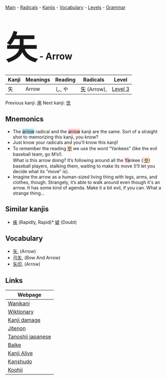 <style> bigfont {font-size: 100px}</style>
[Main](../index.md) -
[Radicals](../radicals.md) -
[Kanjis](../kanjis.md) -
[Vocabulary](../vocabulary.md) -
[Levels](../levels.md) -
[Grammar](../grammar.md)
# <bigfont> 矢</bigfont> - Arrow 

| Kanji | Meanings | Reading | Radicals | Level |
| --- | --- | --- | --- | --- |
| 矢 | Arrow | し, や | [矢](../radicals/矢.md) (Arrow),  | [Level 3](../levels/wk_level3.md) |

Previous kanji: [用](用.md) Next kanji: [世](世.md) 

## Mnemonics
 * The <span style="background-color:#ADD8E6"> arrow</span> radical and the <span style="background-color:#ffcccb"> arrow</span> kanji are the same. Sort of a straight shot to memorizing this kanji, you know?
* Just know your radicals and you'll know this kanji!
* To remember the reading <span style="background-color:#fed8b1"> [や](https://jisho.org/search/や)</span> we use the word “Yankees” (like the evil baseball team, go M’s!).<br />What is this arrow doing? It’s following around all the <span style="background-color:#ffcccb"> Ya</span>nkee (<span style="background-color:#fed8b1"> [や](https://jisho.org/search/や)</span>) baseball players, stalking them, waiting to make its move (I’ll let you decide what its “move” is).
* Imagine the arrow as a human-sized living thing with legs, arms, and clothes, though. Strangely, it’s able to walk around even though it's an arrow. It has some kind of agenda. Make it a bit evil, if you can. What a strange thing…


## Similar kanjis
 * [疾](疾.md) (Rapidly, Rapid)* [疑](疑.md) (Doubt)


## Vocabulary
 * [矢](../vocabulary/矢.md), (Arrow)
* [弓矢](../vocabulary/矢.md), (Bow And Arrow)
* [矢印](../vocabulary/矢.md), (Arrow)



## Links 

| Webpage |
| --- |
| [Wanikani          ](https://www.wanikani.com/kanji/矢) |
| [Wiktionary        ](https://en.wiktionary.org/wiki/矢) |
| [Kanji damage      ](http://www.kanjidamage.com/kanji/search?utf8=✓&q=矢) |
| [Jitenon           ](https://jitenon.com/kanji/矢) |
| [Tanoshii japanese ](https://www.tanoshiijapanese.com/dictionary/kanji.cfm?k=矢) |
| [Baike             ](https://baike.baidu.com/item/矢) |
| [Kanji Alive       ](https://app.kanjialive.com/矢) |
| [Kanshudo          ](https://www.kanshudo.com/searchmn?q=矢) |
| [Koohii            ](https://kanji.koohii.com/study/kanji/矢) |
